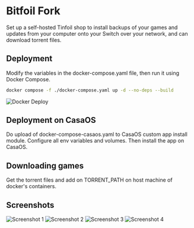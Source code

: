 # Bitfoil Fork

Set up a self-hosted Tinfoil shop to install backups of your games and updates from your computer onto your Switch over your network, and can download torrent files.

## Deployment

Modify the variables in the docker-compose.yaml file, then run it using Docker Compose.

```bash
docker compose -f ./docker-compose.yaml up -d --no-deps --build
```

![Docker Deploy](./assets/docker_deploy.png)

## Deployment on CasaOS

Do upload of docker-compose-casaos.yaml to CasaOS custom app install module. Configure all env variables and volumes. Then install the app on CasaOS.

## Downloading games

Get the torrent files and add on TORRENT_PATH on host machine of docker's containers.

## Screenshots

![Screenshot 1](./assets/screenshot_1.jpg)
![Screenshot 2](./assets/screenshot_2.jpg)
![Screenshot 3](./assets/screenshot_3.jpg)
![Screenshot 4](./assets/screenshot_4.jpg)
